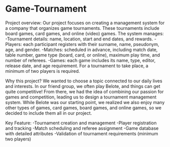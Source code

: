 # Game-Tournament

Project overview:
Our project focuses on creating a management system for a company that organizes game tournaments. These tournaments include board games, card games, and online (video) games.
The system manages:
-Tournament details: name, location, start and end dates, and rewards.
-Players: each participant registers with their surname, name, pseudonym, age, and gender.
-Matches: scheduled in advance, including match date, table number, game type (board, card, or online), maximum play time, and number of referees.
-Games: each game includes its name, type, editor, release date, and age requirement.
For a tournament to take place, a minimum of two players is required.

Why this project?
We wanted to choose a topic connected to our daily lives and interests. In our friend group, we often play Belote, and things can get quite competitive!
From there, we had the idea of combining our passion for games and competition, leading us to design a tournament management system.
While Belote was our starting point, we realized we also enjoy many other types of games, card games, board games, and online games, so we decided to include them all in our project.

Key Feature:
-Tournament creation and management
-Player registration and tracking
-Match scheduling and referee assignment
-Game database with detailed attributes
-Validation of tournament requirements (minimum two players)
